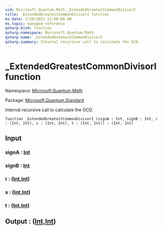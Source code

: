 ```yaml
---
uid: Microsoft.Quantum.Math._ExtendedGreatestCommonDivisorI
title: _ExtendedGreatestCommonDivisorI function
ms.date: 3/26/2021 12:00:00 AM
ms.topic: managed-reference
qsharp.kind: function
qsharp.namespace: Microsoft.Quantum.Math
qsharp.name: _ExtendedGreatestCommonDivisorI
qsharp.summary: Internal recursive call to calculate the GCD.
---
```


# _ExtendedGreatestCommonDivisorI function

Namespace: [Microsoft.Quantum.Math](xref:Microsoft.Quantum.Math)

Package: [Microsoft.Quantum.Standard](https://nuget.org/packages/Microsoft.Quantum.Standard)


Internal recursive call to calculate the GCD.

```qsharp
function _ExtendedGreatestCommonDivisorI (signA : Int, signB : Int, r : (Int, Int), s : (Int, Int), t : (Int, Int)) : (Int, Int)
```


## Input

### signA : [Int](xref:microsoft.quantum.lang-ref.int)




### signB : [Int](xref:microsoft.quantum.lang-ref.int)




### r : ([Int](xref:microsoft.quantum.lang-ref.int),[Int](xref:microsoft.quantum.lang-ref.int))




### s : ([Int](xref:microsoft.quantum.lang-ref.int),[Int](xref:microsoft.quantum.lang-ref.int))




### t : ([Int](xref:microsoft.quantum.lang-ref.int),[Int](xref:microsoft.quantum.lang-ref.int))





## Output : ([Int](xref:microsoft.quantum.lang-ref.int),[Int](xref:microsoft.quantum.lang-ref.int))


